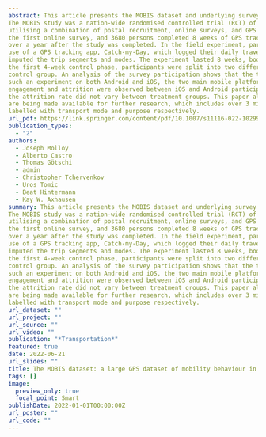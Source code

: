 ```yaml
---
abstract: This article presents the MOBIS dataset and underlying survey methods used in its collection. 
The MOBIS study was a nation-wide randomised controlled trial (RCT) of transport pricing in Switzerland, 
utilising a combination of postal recruitment, online surveys, and GPS tracking. 21,571 persons completed 
the first online survey, and 3680 persons completed 8 weeks of GPS tracking. Many continued tracking for 
over a year after the study was completed. In the field experiment, participants participated through the 
use of a GPS tracking app, Catch-my-Day, which logged their daily travel on different transport modes and 
imputed the trip segments and modes. The experiment lasted 8 weeks, bookended by two online surveys. After 
the first 4-week control phase, participants were split into two different treatment groups and a continued 
control group. An analysis of the survey participation shows that the technology is capable of supporting 
such an experiment on both Android and iOS, the two main mobile platforms. Significant differences in the 
engagement and attrition were observed between iOS and Android participants over the 8-week period. Finally, 
the attrition rate did not vary between treatment groups. This paper also reports on the wealth of data that 
are being made available for further research, which includes over 3 million trip stages and activities, 
labelled with transport mode and purpose respectively.
url_pdf: https://link.springer.com/content/pdf/10.1007/s11116-022-10299-4.pdf
publication_types:
  - "2"
authors:
  - Joseph Molloy
  - Alberto Castro
  - Thomas Götschi
  - admin
  - Christopher Tchervenkov
  - Uros Tomic
  - Beat Hintermann
  - Kay W. Axhausen
summary: This article presents the MOBIS dataset and underlying survey methods used in its collection. 
The MOBIS study was a nation-wide randomised controlled trial (RCT) of transport pricing in Switzerland, 
utilising a combination of postal recruitment, online surveys, and GPS tracking. 21,571 persons completed 
the first online survey, and 3680 persons completed 8 weeks of GPS tracking. Many continued tracking for 
over a year after the study was completed. In the field experiment, participants participated through the 
use of a GPS tracking app, Catch-my-Day, which logged their daily travel on different transport modes and 
imputed the trip segments and modes. The experiment lasted 8 weeks, bookended by two online surveys. After 
the first 4-week control phase, participants were split into two different treatment groups and a continued 
control group. An analysis of the survey participation shows that the technology is capable of supporting 
such an experiment on both Android and iOS, the two main mobile platforms. Significant differences in the 
engagement and attrition were observed between iOS and Android participants over the 8-week period. Finally, 
the attrition rate did not vary between treatment groups. This paper also reports on the wealth of data that 
are being made available for further research, which includes over 3 million trip stages and activities, 
labelled with transport mode and purpose respectively.
url_dataset: ""
url_project: ""
url_source: ""
url_video: ""
publication: "*Transportation*"
featured: true
date: 2022-06-21
url_slides: ""
title: The MOBIS dataset: a large GPS dataset of mobility behaviour in Switzerland
tags: []
image:
  preview_only: true
  focal_point: Smart
publishDate: 2022-01-01T00:00:00Z
url_poster: ""
url_code: ""
---
```

